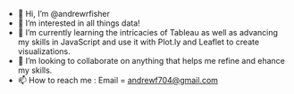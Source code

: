 - 👋 Hi, I’m @andrewrfisher
- 👀 I’m interested in all things data!
- 🌱 I’m currently learning the intricacies of Tableau as well as advancing my skills in JavaScript and use it with Plot.ly and Leaflet to create visualizations. 
- 💞️ I’m looking to collaborate on anything that helps me refine and ehance my skills.
- 📫 How to reach me : Email = andrewf704@gmail.com

<!---
andrewrfisher/andrewrfisher is a ✨ special ✨ repository because its `README.md` (this file) appears on your GitHub profile.
You can click the Preview link to take a look at your changes.
--->
